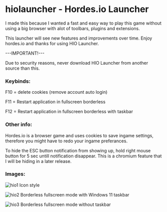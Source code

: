 # hiolauncher - Hordes.io Launcher
 
I made this because I wanted a fast and easy way to play this game without using a big browser with alot of toolbars, plugins and extensions.

This launcher will see new features and improvements over time. Enjoy hordes.io and thanks for using HIO Launcher.
 
 ---IMPORTANT!---
 
Due to security reasons, never download HIO Launcher from another source than this.
 
### Keybinds:

F10 = delete cookies (remove account auto login)

F11 = Restart application in fullscreen borderless

F12 = Restart application in fullscreen borderless with taskbar

### Other info:

Hordes.io is a browser game and uses cookies to save ingame settings, therefore you might have to redo your ingame preferances.

To hide the ESC button notification from showing up, hold right mouse button for 5 sec untill notification disappear. This is a chromium feature that I will be hiding in a later release.

### Images:


![hio1](https://user-images.githubusercontent.com/87275410/130730155-30019dd4-8757-4e67-9475-480f594c596f.png)
Icon style


![hio2](https://user-images.githubusercontent.com/87275410/130730181-2b30b4be-d8c8-4347-af08-e39d207ae8ab.png)
Borderless fullscreen mode with Windows 11 taskbar


![hio3](https://user-images.githubusercontent.com/87275410/130730245-dd8db376-d5fd-4987-a180-818c936660e6.png)
Borderless fullscreen mode without taskbar
